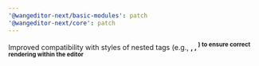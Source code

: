 ```yaml
---
'@wangeditor-next/basic-modules': patch
'@wangeditor-next/core': patch
---
```


Improved compatibility with styles of nested tags (e.g., <b>, <strong>, <sup>) to ensure correct rendering within the editor

